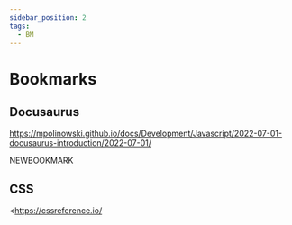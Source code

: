 ```yaml
---
sidebar_position: 2
tags:
  - BM
---
```

# Bookmarks

## Docusaurus

<https://mpolinowski.github.io/docs/Development/Javascript/2022-07-01-docusaurus-introduction/2022-07-01/>

NEWBOOKMARK

## CSS

<https://cssreference.io/